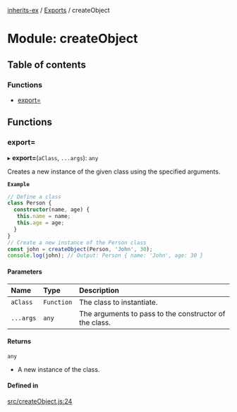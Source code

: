[inherits-ex](../README.md) / [Exports](../modules.md) / createObject

# Module: createObject

## Table of contents

### Functions

- [export&#x3D;](createObject.md#export&#x3D;)

## Functions

### export&#x3D;

▸ **export=**(`aClass`, `...args`): `any`

Creates a new instance of the given class using the specified arguments.

**`Example`**

```ts
// Define a class
class Person {
  constructor(name, age) {
   this.name = name;
   this.age = age;
  }
}
// Create a new instance of the Person class
const john = createObject(Person, 'John', 30);
console.log(john); // Output: Person { name: 'John', age: 30 }
```

#### Parameters

| Name | Type | Description |
| :------ | :------ | :------ |
| `aClass` | `Function` | The class to instantiate. |
| `...args` | `any` | The arguments to pass to the constructor of the class. |

#### Returns

`any`

- A new instance of the class.

#### Defined in

[src/createObject.js:24](https://github.com/snowyu/inherits-ex.js/blob/2bbec9d/src/createObject.js#L24)
